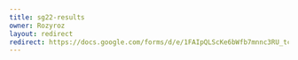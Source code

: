```yaml
---
title: sg22-results
owner: Rozyroz
layout: redirect
redirect: https://docs.google.com/forms/d/e/1FAIpQLScKe6bWfb7mnnc3RU_tcFZGu1gQS6Ue2g1O_3lGfnkiAgaTuw/viewform
---
```

